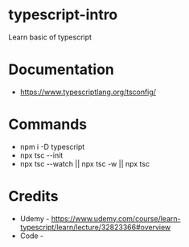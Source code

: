 # typescript-intro
Learn basic of typescript

# Documentation
- https://www.typescriptlang.org/tsconfig/

# Commands
- npm i -D typescript
- npx tsc --init
- npx tsc --watch || npx tsc -w || npx tsc

# Credits
- Udemy - https://www.udemy.com/course/learn-typescript/learn/lecture/32823366#overview
- Code - 